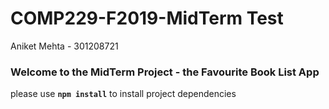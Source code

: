 # COMP229-F2019-MidTerm Test

Aniket Mehta - 301208721

### Welcome to the MidTerm Project - the Favourite Book List App

please use **`npm install`** to install project dependencies
